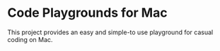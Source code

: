 # Code Playgrounds for Mac

This project provides an easy and simple-to use playground for casual coding on Mac.

